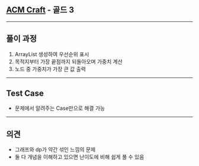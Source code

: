 ## [ACM Craft](https://www.acmicpc.net/problem/1005) - 골드 3

---

## 풀이 과정
1. ArrayList 생성하여 우선순위 표시
2. 목적지부터 가장 끝점까지 되돌아오며 가중치 계산
3. 노드 중 가중치가 가장 큰 값 출력

---

## Test Case
- 문제에서 알려주는 Case만으로 해결 가능

---

## 의견
- 그래프와 dp가 약간 섞인 느낌의 문제
- 둘 다 개념을 이해하고 있으면 난이도에 비해 쉽게 풀 수 있음